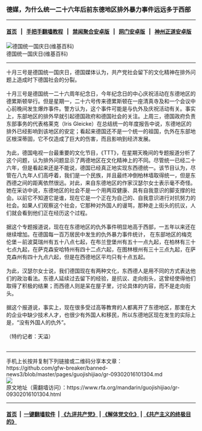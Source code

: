 ### 德媒，为什么统一二十六年后前东德地区排外暴力事件远远多于西部
------------------------

#### [首页](https://github.com/gfw-breaker/banned-news3/blob/master/README.md) &nbsp;&nbsp;|&nbsp;&nbsp; [手把手翻墙教程](https://github.com/gfw-breaker/guides/wiki) &nbsp;&nbsp;|&nbsp;&nbsp; [禁闻聚合安卓版](https://github.com/gfw-breaker/bn-android) &nbsp;&nbsp;|&nbsp;&nbsp; [网门安卓版](https://github.com/oGate2/oGate) &nbsp;&nbsp;|&nbsp;&nbsp; [神州正道安卓版](https://github.com/SzzdOgate/update) 



<div id="headerimg">
 <img alt="德国统一国庆日(维基百科)" src="https://www.rfa.org/mandarin/guojishijiao/gr-09302016101304.html/240px-Bundesarchiv_Bild_183-1990-1003-400-_Berlin-_deutsche_Vereinigung-_vor_dem_Reichstag.jpg/image" title="德国统一国庆日(维基百科)"/>
 <div id="headerimgcontents">
  <div id="headerimgcaption">
   <span>
    德国统一国庆日(维基百科)
   </span>
   <!-- zoomattribute -->
  </div>
  <!-- headerimgcaption -->
 </div>
 <!-- headerimagecontents -->
</div>

<hr/>
<div id="storytext">
 <div>
  <div class="slot_header">
  </div>
 </div>
 <p>
  十月三号是德国统一国庆日，德国媒体认为，共产党社会留下的文化精神在排外问题上造成时下德国社会的分裂。
  <br/>
  <br/>
  十月三号是德国统一二十六周年纪念日，今年纪念日的中心庆祝活动在东德地区的德累斯顿举行。但是星期一，二十六号传来德累斯顿在一座清真寺及和一个会议中心前晚间发生爆炸事件。警方认为，这个事件可能是与仇外及庆祝活动有关。事实上，东部地区的排外早就引起德国政府和德国社会的关注。上周三，德国政府负责东部事务的代表格莱克（Iris Gleicke）在总结统一的年度报告中说，东德地区的排外已经影响到该地区的安定；看起来德国还不是一个统一的祖国，仇外在东部地区根深蒂固，它不仅造成了巨大的伤害，而且影响到经济发展。
  <br/>
  <br/>
  为此，德国电视一台最重要的文化节目，《TTT》，在星期天晚间的专题报道分析了这个问题，认为排外问题显示了两德地区在文化精神上的不同。尽管统一已经二十六年，但是看起来还是不能说，德国已经真正地实现东西德统一。该节目认为，尽管在八九年人们高呼着，我们是一个民族，并且最终冲倒柏林墙取得统一，但是东西德之间的距离依然很远。对此，来自东德地区的作家汉瑟尔女士表示毫不奇怪。她在采访中说，东德地区的社会不是一个用两双健康、具有自我意识的脚支撑的社会。以前它不知道它是谁，现在它是一个正在为自己的、自我意识进行对抗努力的社会。如果人们观察这个社会，它那种对外国人的谩骂，那种走上街头的抗议，人们就会看到他们正在经历这个过程。
  <br/>
  <br/>
  据这个专题报道说，现在在东德地区的仇外事件明显地高于西部，一五年以来还在继续增加。在德国每一百万居民中发生的仇外暴力事件统计， 在东部地区的梅克伦堡－前波莫瑞州有五十八点七起，在布兰登堡州有五十一点九起，在柏林有三十七点九起，在萨克森安哈特州有四十二点六起，在图林根州有三十三点九起，在萨克森州有四十九点六起，但是在西德地区平均只有十点五起。
  <br/>
  <br/>
  为此，汉瑟尔女士说，我们德国现在有两种文化，东西德人是用不同的方式表达他们的政治看法。东德人延续过去留下的经验，是抗议、走向街头，这曾经使得他们取得了积极的结果；而西德人则是呆在屋子里，讨论具体的内容，而不是走向街头。
  <br/>
  <br/>
  据这个报道说，事实上，现在很多受过高等教育的人都离开了东德地区，那里在大的企业中缺少技术人才，也很少有外国人和移民，所以东德地区现在发生的实际上是，“没有外国人的仇外”。
  <br/>
  <br/>
  （特约记者：天溢）
  <br/>
  <br/>
 </p>
</div>

<hr/>
手机上长按并复制下列链接或二维码分享本文章：<br/>
https://github.com/gfw-breaker/banned-news3/blob/master/pages/guojishijiao/gr-09302016101304.md <br/>
<a href='https://github.com/gfw-breaker/banned-news3/blob/master/pages/guojishijiao/gr-09302016101304.md'><img src='https://github.com/gfw-breaker/banned-news3/blob/master/pages/guojishijiao/gr-09302016101304.md.png'/></a> <br/>
原文地址（需翻墙访问）：https://www.rfa.org/mandarin/guojishijiao/gr-09302016101304.html


------------------------
#### [首页](https://github.com/gfw-breaker/banned-news3/blob/master/README.md) &nbsp;|&nbsp; [一键翻墙软件](https://github.com/gfw-breaker/nogfw/blob/master/README.md) &nbsp;| [《九评共产党》](https://github.com/gfw-breaker/9ping.md/blob/master/README.md#九评之一评共产党是什么) | [《解体党文化》](https://github.com/gfw-breaker/jtdwh.md/blob/master/README.md) | [《共产主义的终极目的》](https://github.com/gfw-breaker/gczydzjmd.md/blob/master/README.md)

